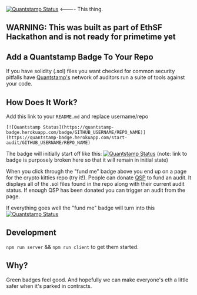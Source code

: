 [![Quantstamp Status](https://quantstamp-badge.herokuapp.com/badge/ubien/quantstampbadge)](https://quantstamp-badge.herokuapp.com/start-audit/ubien/quantstampbadge)  <---- This thing.

## WARNING: This was built as part of EthSF Hackathon and is not ready for primetime yet

## Add a Quantstamp Badge To Your Repo
If you have solidity (.sol) files you want checked for common security pitfalls have [Quantstamp's](https://quantstamp.com/) network of auditors run a suite of tools against your code.

## How Does It Work?
Add this link to your `README.md` and replace username/repo

```
[![Quantstamp Status](https://quantstamp-badge.herokuapp.com/badge/GITHUB_USERNAME/REPO_NAME)](https://quantstamp-badge.herokuapp.com/start-audit/GITHUB_USERNAME/REPO_NAME)
```

The badge will initially start off like this:
[![Quantstamp Status](https://quantstamp-badge.herokuapp.com/badge/GITHUB_USERNAME/REPO_NAME)](https://quantstamp-badge.herokuapp.com/start-audit/cryptocopycats/awesome-cryptokitties) (note: link to badge is purposely broken here so that it will remain in initial state)

When you click through the "fund me" badge above you end up on a page for the crypto kitties repo (try it!).  People can donate [QSP](https://coinmarketcap.com/currencies/quantstamp/) to fund an audit.  It displays all of the .sol files found in the repo along with their current audit status.  If enough QSP has been donated you can trigger an audit from the page.

If everything goes well the "fund me" badge will turn into this 
[![Quantstamp Status](https://quantstamp-badge.herokuapp.com/badge/test/pass)](https://quantstamp-badge.herokuapp.com/start-audit/test/pass)

## Development
`npm run server` && `npm run client` to get them started.

## Why?
Green badges feel good.  And hopefully we can make everyone's eth a little safer when it's parked in contracts.

